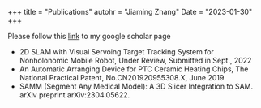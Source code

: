 +++
title = "Publications"
autohr = "Jiaming Zhang"
Date = "2023-01-30"
+++

Please follow this [link](https://scholar.google.com/citations?user=1m3l9W4AAAAJ&hl=en) to my google scholar page
 - 2D SLAM with Visual Servoing Target Tracking System for Nonholonomic Mobile Robot, Under Review, Submitted in Sept., 2022
 - An Automatic Arranging Device for PTC Ceramic Heating Chips, The National Practical Patent,
No.CN201920955308.X, June 2019
 - SAMM (Segment Any Medical Model): A 3D Slicer Integration to SAM. arXiv preprint arXiv:2304.05622.

